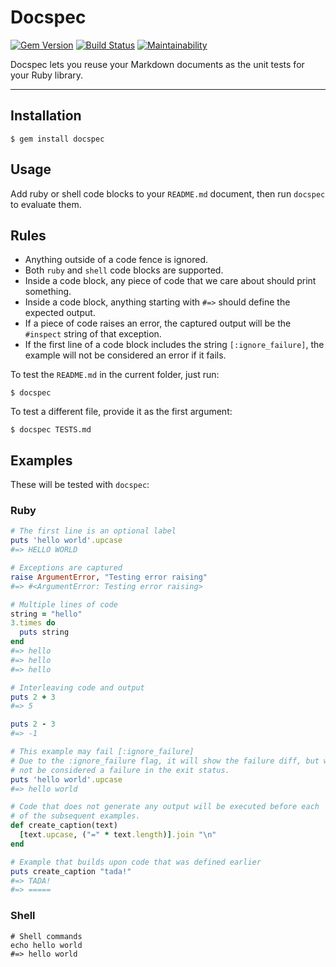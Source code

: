 Docspec
==================================================

[![Gem Version](https://badge.fury.io/rb/docspec.svg)](https://badge.fury.io/rb/docspec)
[![Build Status](https://travis-ci.com/DannyBen/docspec.svg?branch=master)](https://travis-ci.com/DannyBen/docspec)
[![Maintainability](https://api.codeclimate.com/v1/badges/e0c15c1f33fa4aa45f70/maintainability)](https://codeclimate.com/github/DannyBen/docspec/maintainability)

Docspec lets you reuse your Markdown documents as the unit tests for your
Ruby library.

---


Installation
--------------------------------------------------

    $ gem install docspec


Usage
--------------------------------------------------

Add ruby or shell code blocks to your `README.md` document, then run 
`docspec` to evaluate them.


Rules
--------------------------------------------------

- Anything outside of a code fence is ignored.
- Both `ruby` and `shell` code blocks are supported.
- Inside a code block, any piece of code that we care about should print
  something.
- Inside a code block, anything starting with `#=>` should define the 
  expected output.
- If a piece of code raises an error, the captured output will be the 
  `#inspect` string of that exception.
- If the first line of a code block includes the string `[:ignore_failure]`, 
  the example will not be considered an error if it fails.


To test the `README.md` in the current folder, just run:

    $ docspec

To test a different file, provide it as the first argument:

    $ docspec TESTS.md


Examples
--------------------------------------------------

These will be tested with `docspec`:

### Ruby

```ruby
# The first line is an optional label
puts 'hello world'.upcase
#=> HELLO WORLD
```

```ruby
# Exceptions are captured
raise ArgumentError, "Testing error raising"
#=> #<ArgumentError: Testing error raising>
```

```ruby
# Multiple lines of code
string = "hello"
3.times do 
  puts string
end
#=> hello
#=> hello
#=> hello
```

```ruby
# Interleaving code and output 
puts 2 + 3
#=> 5

puts 2 - 3
#=> -1
```

```ruby
# This example may fail [:ignore_failure]
# Due to the :ignore_failure flag, it will show the failure diff, but will
# not be considered a failure in the exit status.
puts 'hello world'.upcase
#=> hello world
```

```ruby
# Code that does not generate any output will be executed before each
# of the subsequent examples.
def create_caption(text)
  [text.upcase, ("=" * text.length)].join "\n"
end
```

```ruby
# Example that builds upon code that was defined earlier
puts create_caption "tada!"
#=> TADA!
#=> =====
```


### Shell

```shell
# Shell commands
echo hello world
#=> hello world
```
